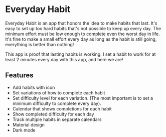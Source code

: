 # Everyday Habit

Everyday Habit is an app that honors the idea to make habits that last. It's easy to set up too hard habits that's not possible to keep up every day. The minimum effort must be low enough to complete even the worst day in life. It's fine to make a small effort every day as long as the habit is still going, everything is better than nothing! 

This app is proof that lasting habits is working. I set a habit to work for at least 2 minutes every day with this app, and here we are!

## Features

* Add habits with icon
* Set variations of how to complete each habit
* Set difficulty level for each variation. (The most important is to set a minimum difficulty to complete every day).
* Calendar that shows completions for each habit 
* Show completed difficulty for each day
* Track multiple habits in separate calendars
* Material design
* Dark mode